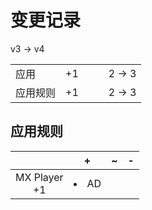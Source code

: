 # 变更记录

v3 -> v4

||||||
|-|:-:|:-:|:-:|:-:|
|应用|+1|||2 -> 3|
|应用规则|+1|||2 -> 3|

## 应用规则

||+|~|-|
|:-:|-|-|-|
|MX Player<br>+1|<li>AD|||
